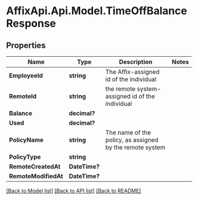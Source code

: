 # AffixApi.Api.Model.TimeOffBalanceResponse

## Properties

Name | Type | Description | Notes
------------ | ------------- | ------------- | -------------
**EmployeeId** | **string** | The Affix-assigned id of the individual | 
**RemoteId** | **string** | the remote system-assigned id of the individual | 
**Balance** | **decimal?** |  | 
**Used** | **decimal?** |  | 
**PolicyName** | **string** | The name of the policy, as assigned by the remote system | 
**PolicyType** | **string** |  | 
**RemoteCreatedAt** | **DateTime?** |  | 
**RemoteModifiedAt** | **DateTime?** |  | 

[[Back to Model list]](../README.md#documentation-for-models) [[Back to API list]](../README.md#documentation-for-api-endpoints) [[Back to README]](../README.md)

